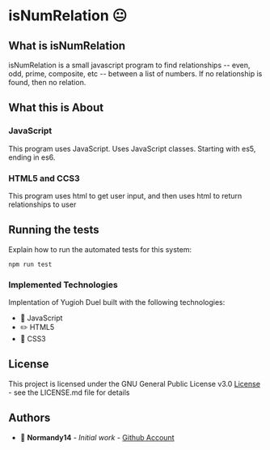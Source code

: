 # isNumRelation :neutral_face:

## What is isNumRelation

isNumRelation is a small javascript program to find relationships -- even, odd, prime, composite, etc -- between a list of numbers. 
If no relationship is found, then no relation.

## What this is About

### JavaScript
This program uses JavaScript. Uses JavaScript classes. Starting with es5, ending in es6.

### HTML5 and CCS3
This program uses html to get user input, and then uses html to return relationships to user

## Running the tests

Explain how to run the automated tests for this system:

```
npm run test
```

### Implemented Technologies

Implentation of Yugioh Duel built with the following technologies:

* :orange_book: JavaScript
* :pencil2: HTML5
* :straight_ruler: CSS3

## License

This project is licensed under the GNU General Public License v3.0 [License](LICENSE.md) - see the LICENSE.md file for details

## Authors

* :ocean: **Normandy14** - *Initial work* - [Github Account](https://github.com/Normandy14)
